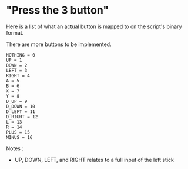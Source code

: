 # "Press the 3 button"

Here is a list of what an actual button is mapped to on the script's binary format.

There are more buttons to be implemented.

```
NOTHING = 0
UP = 1
DOWN = 2
LEFT = 3
RIGHT = 4
A = 5
B = 6
X = 7
Y = 8
D_UP = 9
D_DOWN = 10
D_LEFT = 11
D_RIGHT = 12
L = 13
R = 14
PLUS = 15
MINUS = 16
```

Notes : 
- UP, DOWN, LEFT, and RIGHT relates to a full input of the left stick
